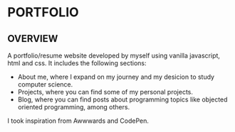 # PORTFOLIO
## OVERVIEW

A portfolio/resume website developed by myself using vanilla javascript, html and css. It includes the following sections:

- About me, where I expand on my journey and my desicion to study computer science.
- Projects, where you can find some of my personal projects.
- Blog, where you can find posts about programming topics like objected oriented programming, among others.

I took inspiration from Awwwards and CodePen.

